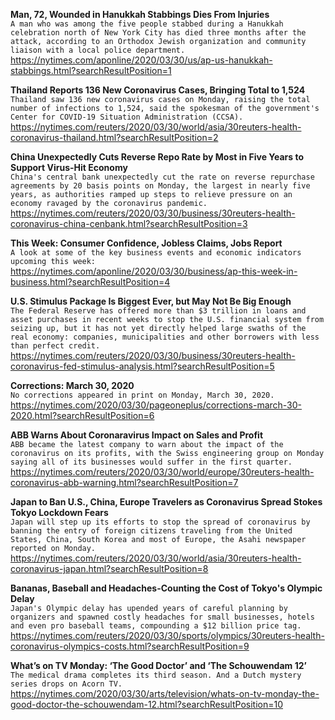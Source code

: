 **Man, 72, Wounded in Hanukkah Stabbings Dies From Injuries**\
`A man who was among the five people stabbed during a Hanukkah celebration north of New York City has died three months after the attack, according to an Orthodox Jewish organization and community liaison with a local police department.`\
https://nytimes.com/aponline/2020/03/30/us/ap-us-hanukkah-stabbings.html?searchResultPosition=1

**Thailand Reports 136 New Coronavirus Cases, Bringing Total to 1,524**\
`Thailand saw 136 new coronavirus cases on Monday, raising the total number of infections to 1,524, said the spokesman of the government's Center for COVID-19 Situation Administration (CCSA). `\
https://nytimes.com/reuters/2020/03/30/world/asia/30reuters-health-coronavirus-thailand.html?searchResultPosition=2

**China Unexpectedly Cuts Reverse Repo Rate by Most in Five Years to Support Virus-Hit Economy**\
`China's central bank unexpectedly cut the rate on reverse repurchase agreements by 20 basis points on Monday, the largest in nearly five years, as authorities ramped up steps to relieve pressure on an economy ravaged by the coronavirus pandemic.`\
https://nytimes.com/reuters/2020/03/30/business/30reuters-health-coronavirus-china-cenbank.html?searchResultPosition=3

**This Week: Consumer Confidence, Jobless Claims, Jobs Report**\
`A look at some of the key business events and economic indicators upcoming this week:`\
https://nytimes.com/aponline/2020/03/30/business/ap-this-week-in-business.html?searchResultPosition=4

**U.S. Stimulus Package Is Biggest Ever, but May Not Be Big Enough**\
`The Federal Reserve has offered more than $3 trillion in loans and asset purchases in recent weeks to stop the U.S. financial system from seizing up, but it has not yet directly helped large swaths of the real economy: companies, municipalities and other borrowers with less than perfect credit. `\
https://nytimes.com/reuters/2020/03/30/business/30reuters-health-coronavirus-fed-stimulus-analysis.html?searchResultPosition=5

**Corrections: March 30, 2020**\
`No corrections appeared in print on Monday, March 30, 2020.`\
https://nytimes.com/2020/03/30/pageoneplus/corrections-march-30-2020.html?searchResultPosition=6

**ABB Warns About Coronaravirus Impact on Sales and Profit**\
`ABB became the latest company to warn about the impact of the coronavirus on its profits, with the Swiss engineering group on Monday saying all of its businesses would suffer in the first quarter.`\
https://nytimes.com/reuters/2020/03/30/world/europe/30reuters-health-coronavirus-abb-warning.html?searchResultPosition=7

**Japan to Ban U.S., China, Europe Travelers as Coronavirus Spread Stokes Tokyo Lockdown Fears**\
`Japan will step up its efforts to stop the spread of coronavirus by banning the entry of foreign citizens traveling from the United States, China, South Korea and most of Europe, the Asahi newspaper reported on Monday.`\
https://nytimes.com/reuters/2020/03/30/world/asia/30reuters-health-coronavirus-japan.html?searchResultPosition=8

**Bananas, Baseball and Headaches-Counting the Cost of Tokyo's Olympic Delay**\
`Japan's Olympic delay has upended years of careful planning by organizers and spawned costly headaches for small businesses, hotels and even pro baseball teams, compounding a $12 billion price tag.`\
https://nytimes.com/reuters/2020/03/30/sports/olympics/30reuters-health-coronavirus-olympics-costs.html?searchResultPosition=9

**What’s on TV Monday: ‘The Good Doctor’ and ‘The Schouwendam 12’**\
`The medical drama completes its third season. And a Dutch mystery series drops on Acorn TV.`\
https://nytimes.com/2020/03/30/arts/television/whats-on-tv-monday-the-good-doctor-the-schouwendam-12.html?searchResultPosition=10

